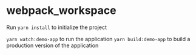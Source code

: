 # webpack_workspace

Run `yarn install` to initialize the project

`yarn watch:demo-app` to run the application
`yarn build:demo-app` to build a production version of the application

